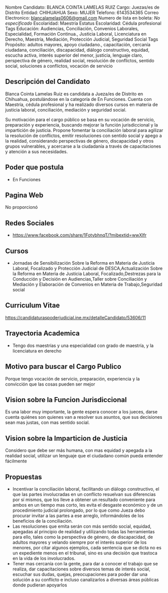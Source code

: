Nombre Candidato: BLANCA COINTA LAMELAS RUIZ
Cargo: Juezas/es de Distrito
Entidad: CHIHUAHUA
Sexo: MUJER
Telefono: 6143534365
Correo Electronico: blancalamelas0606@gmail.com
Numero de lista en boleta: *No especificado*
Escolaridad: Maestría
Estatus Escolaridad: Cédula profesional
Tags Educación: Audiencias, Conciliación, Convenios Laborales, Especialidad, Formación Continua., Justicia Laboral, Licenciatura en Derecho, Maestría, Mediación, Protección Judicial, Seguridad Social
Tags Propósito: adultos mayores, apoyo ciudadano., capacitación, cercanía ciudadana, conciliación, discapacidad, diálogo constructivo, equidad, escucha activa, interés superior del menor, justicia, lenguaje claro, perspectiva de género, realidad social, resolución de conflictos, sentido social, soluciones a conflictos, vocación de servicio


## Descripción del Candidato 

Blanca Cointa Lamelas Ruiz es candidata a Jueza/es de Distrito en Chihuahua, postulándose en la categoría de En Funciones. Cuenta con Maestría, cédula profesional y ha realizado diversos cursos en materia de justicia laboral, conciliación, mediación y seguridad social.

Su motivación para el cargo público se basa en su vocación de servicio, preparación y experiencia, buscando mejorar la función jurisdiccional y la impartición de justicia. Propone fomentar la conciliación laboral para agilizar la resolución de conflictos, emitir resoluciones con sentido social y apego a la realidad, considerando perspectivas de género, discapacidad y otros grupos vulnerables, y acercarse a la ciudadanía a través de capacitaciones y atención a sus necesidades.


## Poder que postula

- En Funciones


## Pagina Web

No proporcionó


## Redes Sociales

- https://www.facebook.com/share/1FotybhnqT/?mibextid=wwXlfr


## Cursos

- Jornadas de Sensibilización Sobre la Reforma en Materia de Justicia Laboral, Focalizado y Protección Judicial de DESCA,Actualización Sobre la Reforma en Materia de Justicia Laboral, Focalizado,Destrezas para la Conducción y Decisión en Audiencias,Taller sobre Conciliación y Mediación y Elaboración de Convenios en Materia de Trabajo,Seguridad social


## Curriculum Vitae

https://candidaturaspoderjudicial.ine.mx/detalleCandidato/53606/11


## Trayectoria Academica

- Tengo dos maestrías y una especialidad con grado de maestría, y la licenciatura en derecho


## Motivo para buscar el Cargo Publico

Porque tengo vocación de servicio, preparación, experiencia y la convicción que las cosas pueden ser mejor


## Vision sobre la Funcion Jurisdiccional

Es una labor muy importante, la gente espera conocer a los jueces, darse cuenta quiénes son quienes van a resolver sus asuntos, que sus decisiones sean mas justas, con mas sentido social.


## Vision sobre la Imparticion de Justicia

Considero que debe ser más humana, con mas equidad y apegada a la realidad social, utilizar un lenguaje que el ciudadano común pueda entender fácilmente


## Propuestas

- Incentivar la conciliación laboral, facilitando un diálogo constructivo, el que las partes involucradas en un conflicto resuelvan sus diferencias por sí mismos, que los lleve a obtener un resultado conveniente para ambos en un tiempo mas corto, les evita el desgaste económico y de un procedimiento judicial prolongado, por lo que como Jueza debo procurar invitar a las partes a ese arreglo, informándoles de los beneficios de la conciliación.
- Las resoluciones que emita serán con más sentido social, equidad, apegadas al principio de realidad y utilizando todas las herramientas para ello, tales como la perspectiva de género, de discapacidad, de adultos mayores y velando siempre por el interés superior de los menores, por citar algunos ejemplos, cada sentencia que se dicta no es un expediente menos en el tribunal, sino es una decisión que trastoca en la vida de los involucrados.
- Tener mas cercanía con la gente, para dar a conocer el trabajo que se realiza, dar capacitaciones sobre diversos temas de interés social, escuchar sus dudas, quejas, preocupaciones para poder dar una solución a su conflicto e incluso canalizarlos a diversas áreas públicas donde pudieran apoyarlos

